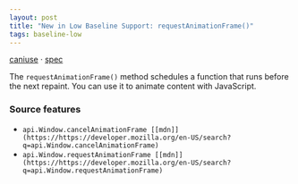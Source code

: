 ```yaml
---
layout: post
title: "New in Low Baseline Support: requestAnimationFrame()"
tags: baseline-low
---
```


[caniuse](https://caniuse.com/?search=request-animation-frame) · [spec](https://html.spec.whatwg.org/multipage/imagebitmap-and-animations.html#animation-frames)

The `requestAnimationFrame()` method schedules a function that runs before the next repaint. You can use it to animate content with JavaScript.

### Source features

- ``api.Window.cancelAnimationFrame [[mdn]](https://https://developer.mozilla.org/en-US/search?q=api.Window.cancelAnimationFrame)``
- ``api.Window.requestAnimationFrame [[mdn]](https://https://developer.mozilla.org/en-US/search?q=api.Window.requestAnimationFrame)``
